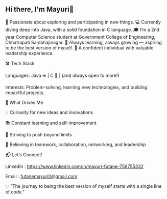## Hi there, I'm Mayuri👋
🚀 Passionate about exploring and participating in new things.
💻 Currently diving deep into Java, with a solid foundation in C language.
🎓 I’m a 2nd year Computer Science student at Government College of Engineering, Chhatrapati Sambhajinagar.
🌱 Always learning, always growing — aspiring to be the best version of myself.
💪 A confident individual with valuable leadership experience.

🛠️ Tech Stack

Languages: Java ☕ | C 🔧 | (and always open to more!)

Interests: Problem-solving, learning new technologies, and building impactful projects.

🌟 What Drives Me

💡 Curiosity for new ideas and innovations

📚 Constant learning and self-improvement

🎯 Striving to push beyond limits

🤝 Believing in teamwork, collaboration, networking, and leadership

📬 Let’s Connect!

LinkedIn : https://www.linkedin.com/in/mayuri-futane-756755332

Email : futanemayuri0@gmail.com

✨ "The journey to being the best version of myself starts with a single line of code."
